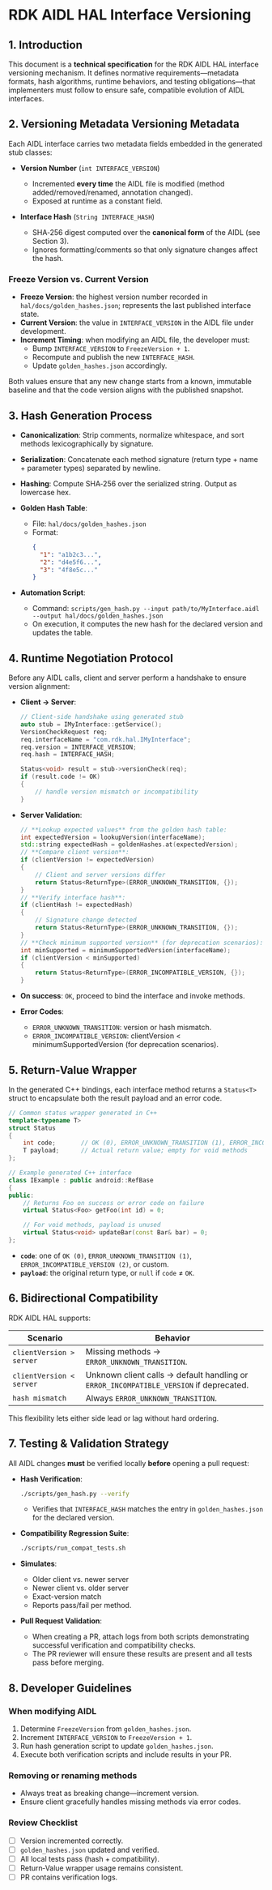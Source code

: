 # RDK AIDL HAL Interface Versioning

## 1. Introduction

This document is a **technical specification** for the RDK AIDL HAL interface versioning mechanism. It defines normative requirements—metadata formats, hash algorithms, runtime behaviors, and testing obligations—that implementers must follow to ensure safe, compatible evolution of AIDL interfaces.

## 2. Versioning Metadata Versioning Metadata

Each AIDL interface carries two metadata fields embedded in the generated stub classes:

- **Version Number** (`int INTERFACE_VERSION`)
    - Incremented **every time** the AIDL file is modified (method added/removed/renamed, annotation changed).
    - Exposed at runtime as a constant field.

- **Interface Hash** (`String INTERFACE_HASH`)
    - SHA‑256 digest computed over the **canonical form** of the AIDL (see Section 3).
    - Ignores formatting/comments so that only signature changes affect the hash.

### Freeze Version vs. Current Version

- **Freeze Version**: the highest version number recorded in `hal/docs/golden_hashes.json`; represents the last published interface state.
- **Current Version**: the value in `INTERFACE_VERSION` in the AIDL file under development.
- **Increment Timing**: when modifying an AIDL file, the developer must:
    - Bump `INTERFACE_VERSION` to `FreezeVersion + 1`.
    - Recompute and publish the new `INTERFACE_HASH`.
    - Update `golden_hashes.json` accordingly.

Both values ensure that any new change starts from a known, immutable baseline and that the code version aligns with the published snapshot.

## 3. Hash Generation Process

- **Canonicalization**: Strip comments, normalize whitespace, and sort methods lexicographically by signature.
- **Serialization**: Concatenate each method signature (return type + name + parameter types) separated by newline.
- **Hashing**: Compute SHA‑256 over the serialized string. Output as lowercase hex.
- **Golden Hash Table**:
    - File: `hal/docs/golden_hashes.json`
    - Format:
      ```json
      {
        "1": "a1b2c3...",
        "2": "d4e5f6...",
        "3": "4f8e5c..."
      }
      ```

- **Automation Script**:
    - Command: `scripts/gen_hash.py --input path/to/MyInterface.aidl --output hal/docs/golden_hashes.json`
    - On execution, it computes the new hash for the declared version and updates the table.

## 4. Runtime Negotiation Protocol

Before any AIDL calls, client and server perform a handshake to ensure version alignment:

- **Client → Server**:

    ```cpp
    // Client-side handshake using generated stub
    auto stub = IMyInterface::getService();
    VersionCheckRequest req;
    req.interfaceName = "com.rdk.hal.IMyInterface";
    req.version = INTERFACE_VERSION;
    req.hash = INTERFACE_HASH;

    Status<void> result = stub->versionCheck(req);
    if (result.code != OK) 
    {
        // handle version mismatch or incompatibility
    }
    ```

- **Server Validation**:

    ```cpp
    // **Lookup expected values** from the golden hash table:
    int expectedVersion = lookupVersion(interfaceName);
    std::string expectedHash = goldenHashes.at(expectedVersion);
    // **Compare client version**:
    if (clientVersion != expectedVersion) 
    {
        // Client and server versions differ
        return Status<ReturnType>(ERROR_UNKNOWN_TRANSITION, {});
    }
    // **Verify interface hash**:
    if (clientHash != expectedHash) 
    {
        // Signature change detected
        return Status<ReturnType>(ERROR_UNKNOWN_TRANSITION, {});
    }
    // **Check minimum supported version** (for deprecation scenarios):
    int minSupported = minimumSupportedVersion(interfaceName);
    if (clientVersion < minSupported) 
    {
        return Status<ReturnType>(ERROR_INCOMPATIBLE_VERSION, {});
    }
    ```

- **On success**: `OK`, proceed to bind the interface and invoke methods.
- **Error Codes**:
    - `ERROR_UNKNOWN_TRANSITION`: version or hash mismatch.
    - `ERROR_INCOMPATIBLE_VERSION`: clientVersion < minimumSupportedVersion (for deprecation scenarios).

## 5. Return-Value Wrapper

In the generated C++ bindings, each interface method returns a `Status<T>` struct to encapsulate both the result payload and an error code.

```cpp
// Common status wrapper generated in C++
template<typename T>
struct Status 
{
    int code;       // OK (0), ERROR_UNKNOWN_TRANSITION (1), ERROR_INCOMPATIBLE_VERSION (2), etc.
    T payload;      // Actual return value; empty for void methods
};

// Example generated C++ interface
class IExample : public android::RefBase 
{
public:
    // Returns Foo on success or error code on failure
    virtual Status<Foo> getFoo(int id) = 0;

    // For void methods, payload is unused
    virtual Status<void> updateBar(const Bar& bar) = 0;
};
```

- **`code`**: one of `OK (0)`, `ERROR_UNKNOWN_TRANSITION (1)`, `ERROR_INCOMPATIBLE_VERSION (2)`, or custom.
- **`payload`**: the original return type, or `null` if `code` ≠ `OK`.

## 6. Bidirectional Compatibility

RDK AIDL HAL supports:

| Scenario                  | Behavior                                            |
|---------------------------|-----------------------------------------------------|
| `clientVersion > server`  | Missing methods → `ERROR_UNKNOWN_TRANSITION`.       |
| `clientVersion < server`  | Unknown client calls → default handling or `ERROR_INCOMPATIBLE_VERSION` if deprecated. |
| `hash mismatch`           | Always `ERROR_UNKNOWN_TRANSITION`.                  |

This flexibility lets either side lead or lag without hard ordering.

## 7. Testing & Validation Strategy

All AIDL changes **must** be verified locally **before** opening a pull request:

- **Hash Verification**:
    ```bash
    ./scripts/gen_hash.py --verify
    ```

    - Verifies that `INTERFACE_HASH` matches the entry in `golden_hashes.json` for the declared version.

- **Compatibility Regression Suite**:
    ```bash
    ./scripts/run_compat_tests.sh
    ```

- **Simulates**:
    - Older client vs. newer server
    - Newer client vs. older server
    - Exact-version match
    - Reports pass/fail per method.

- **Pull Request Validation**:
    - When creating a PR, attach logs from both scripts demonstrating successful verification and compatibility checks.
    - The PR reviewer will ensure these results are present and all tests pass before merging.

## 8. Developer Guidelines

### **When modifying AIDL**

1. Determine `FreezeVersion` from `golden_hashes.json`.
2. Increment `INTERFACE_VERSION` to `FreezeVersion + 1`.
3. Run hash generation script to update `golden_hashes.json`.
4. Execute both verification scripts and include results in your PR.

### **Removing or renaming methods**

- Always treat as breaking change—increment version.
- Ensure client gracefully handles missing methods via error codes.

### **Review Checklist**

- [ ] Version incremented correctly.
- [ ] `golden_hashes.json` updated and verified.
- [ ] All local tests pass (hash + compatibility).
- [ ] Return‑Value wrapper usage remains consistent.
- [ ] PR contains verification logs.
